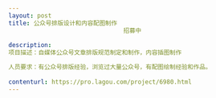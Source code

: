 ```yaml
---                
layout: post       
title: 公众号排版设计和内容配图制作
                                招募中
           
description: 
项目描述：自媒体公众号文章排版规范制定和制作，内容插图制作

人员要求：有公众号排版经验，浏览过大量公众号，有配图绘制经验和作品。
     
contenturl: https://pro.lagou.com/project/6980.html      
---                 
```


